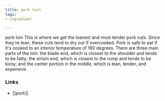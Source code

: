 ```yaml
---
title: pork loin
tags:
- ingredient

---
```

pork loin This is where we get the leanest and most tender pork cuts. Since they're lean, these cuts tend to dry out if overcooked. Pork is safe to eat if it's cooked to an interior temperature of 160 degrees. There are three main parts of the loin: the blade end, which is closest to the shoulder and tends to be fatty; the sirloin end, which is closest to the rump and tends to be bony; and the center portion in the middle, which is lean, tender, and expensive.

### Links

* [[pork]]

